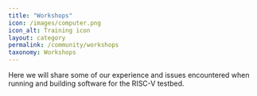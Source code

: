 ```yaml
---
title: "Workshops"
icon: /images/computer.png
icon_alt: Training icon
layout: category
permalink: /community/workshops
taxonomy: Workshops
---
```



Here we will share some of our experience and issues encountered when running and building software for the RISC-V testbed.
